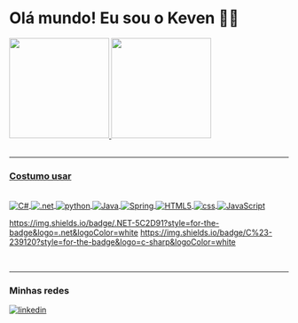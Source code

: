 # Olá mundo! Eu sou o Keven 🤜🤛 

<div>
  <a href="https://github.com/kevenSJscBR">
  <img height="180em" src="https://github-readme-stats.vercel.app/api?username=kevenSJscBR&show_icons=true&theme=dark&include_all_commits=true&count_private=true"/>
  <img height="180em" src="https://github-readme-stats.vercel.app/api/top-langs/?username=kevenSJscBR&layout=compact&langs_count=7&theme=dark"/>
</div>
<br>
<hr>

### Costumo usar

<div style="display: inline_block"><br/>

  <img align="center" alt="C#" src="https://img.shields.io/badge/C%23-239120?style=for-the-badge&logo=c-sharp&logoColor=white" />
  <img align="center" alt=".net" src="https://img.shields.io/badge/.NET-5C2D91?style=for-the-badge&logo=.net&logoColor=white" />
  <img align="center" alt="python" src="https://img.shields.io/badge/Python-14354C?style=for-the-badge&logo=python&logoColor=white"/>
  <img align="center" alt="Java" src="https://img.shields.io/badge/Java-ED8B00?style=for-the-badge&logo=java&logoColor=whitee" />
  <img align="center" alt="Spring" src="https://img.shields.io/badge/Spring-6DB33F?style=for-the-badge&logo=spring&logoColor=white" />
  <img align="center" alt="HTML5" src="https://img.shields.io/badge/HTML-239120?style=for-the-badge&logo=html5&logoColor=white" />
  <img align="center" alt="css" src="https://img.shields.io/badge/CSS3-1572B6?style=for-the-badge&logo=css3&logoColor=white" />
  <img align="center" alt="JavaScript" src="https://img.shields.io/badge/JavaScript-323330?style=for-the-badge&logo=javascript&logoColor=F7DF1E" />
  
  https://img.shields.io/badge/.NET-5C2D91?style=for-the-badge&logo=.net&logoColor=white
  https://img.shields.io/badge/C%23-239120?style=for-the-badge&logo=c-sharp&logoColor=white
  
</div>
<br>
<hr>
  
### Minhas redes

[![linkedin](https://img.shields.io/badge/LinkedIn-0077B5?style=for-the-badge&logo=linkedin&logoColor=white)](https://www.linkedin.com/in/kevenmartinscardoso/)
